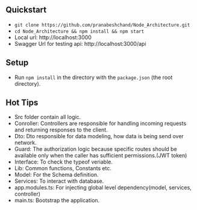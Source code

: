 
Quickstart
-----
- `git clone https://github.com/pranabeshchand/Node_Architecture.git`
- `cd Node_Architecture && npm install && npm start`
- Local url: http://localhost:3000
- Swagger Url for testing api: http://localhost:3000/api


Setup
----- 
- Run `npm install` in the directory with the `package.json` (the root directory).

 
Hot Tips
-----
- Src folder contain all logic. 
- Conroller: Controllers are responsible for handling incoming requests and returning responses to the client.
- Dto: Dto responsible for data modeling, how data is being send over network.         
- Guard: The authorization logic because specific routes should be available only when the caller has sufficient permissions.(JWT token)
- Interface: To check the typeof veriable.  
- Lib: Common functions, Constants etc.  
- Model: For the Schema definition. 
- Services: To interact with database. 
- app.modules.ts: For injecting global level dependency(model, services, controller)     
- main.ts: Bootstrap the application.  
